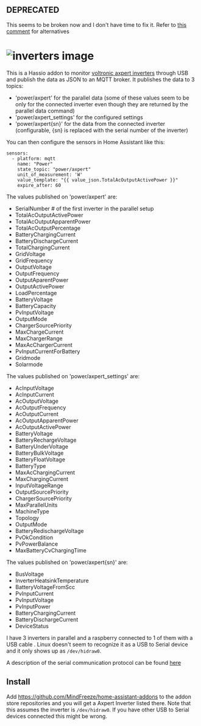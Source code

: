 ## DEPRECATED
This seems to be broken now and I don't have time to fix it. Refer to [this comment](https://github.com/MindFreeze/hassio-axpert/commit/0aab6e68bba688aa72267dba5025534ade5aad99#commitcomment-76609756) for alternatives

# ![inverters image](https://energypower.gr/wp-content/uploads/2015/12/inverter-axpert-mks-5-kva.jpg)

This is a Hassio addon to monitor [voltronic axpert inverters](http://www.voltronicpower.com/oCart2/index.php?route=product/product&product_id=123) through USB and publish the data as JSON to an MQTT broker. It publishes the data to 3 topics:

- 'power/axpert' for the parallel data (some of these values seem to be only for the connected inverter even though they are returned by the parallel data command)
- 'power/axpert_settings' for the configured settings
- 'power/axpert{sn}' for the data from the connected inverter (configurable, {sn} is replaced with the serial number of the inverter)

You can then configure the sensors in Home Assistant like this:

```
sensors:
  - platform: mqtt
    name: "Power"
    state_topic: "power/axpert"
    unit_of_measurement: 'W'
    value_template: "{{ value_json.TotalAcOutputActivePower }}"
    expire_after: 60
```

The values published on 'power/axpert' are:
- SerialNumber # of the first inverter in the parallel setup
- TotalAcOutputActivePower
- TotalAcOutputApparentPower
- TotalAcOutputPercentage
- BatteryChargingCurrent
- BatteryDischargeCurrent
- TotalChargingCurrent
- GridVoltage
- GridFrequency
- OutputVoltage
- OutputFrequency
- OutputAparentPower
- OutputActivePower
- LoadPercentage
- BatteryVoltage
- BatteryCapacity
- PvInputVoltage
- OutputMode
- ChargerSourcePriority
- MaxChargeCurrent
- MaxChargerRange
- MaxAcChargerCurrent
- PvInputCurrentForBattery
- Gridmode
- Solarmode

The values published on 'power/axpert_settings' are:
- AcInputVoltage
- AcInputCurrent
- AcOutputVoltage
- AcOutputFrequency
- AcOutputCurrent
- AcOutputApparentPower
- AcOutputActivePower
- BatteryVoltage
- BatteryRechargeVoltage
- BatteryUnderVoltage
- BatteryBulkVoltage
- BatteryFloatVoltage
- BatteryType
- MaxAcChargingCurrent
- MaxChargingCurrent
- InputVoltageRange
- OutputSourcePriority
- ChargerSourcePriority
- MaxParallelUnits
- MachineType
- Topology
- OutputMode
- BatteryRedischargeVoltage
- PvOkCondition
- PvPowerBalance
- MaxBatteryCvChargingTime

The values published on 'power/axpert{sn}' are:
- BusVoltage
- InverterHeatsinkTemperature
- BatteryVoltageFromScc
- PvInputCurrent
- PvInputVoltage
- PvInputPower
- BatteryChargingCurrent
- BatteryDischargeCurrent
- DeviceStatus

I have 3 inverters in parallel and a raspberry connected to 1 of them with a USB cable . Linux doesn't seem to recognize it as a USB to Serial device and it only shows up as `/dev/hidraw0`.

A description of the serial communication protocol can be found [here](file:///home/freon/Downloads/HS_MS_MSX-Communication%20Protocol-NEW.pdf)

## Install

Add https://github.com/MindFreeze/home-assistant-addons to the addon store repositories and you will get a Axpert Inverter listed there.
Note that this assumes the inverter is `/dev/hidraw0`. If you have other USB to Serial devices connected this might be wrong.
